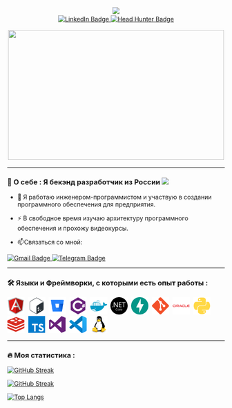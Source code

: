 <div id="header" align="center">
  <img src="https://media.giphy.com/media/LEe5yo2E9Fi3FmuEPK/giphy.gif" width="100"/>
  <div id="badges">  
  <a href="https://www.linkedin.com/in/%D0%B4%D0%B5%D0%BD%D0%B8%D1%81-%D1%88%D0%B8%D0%BF%D0%B5%D0%BB%D0%BE%D0%B2-35254a18a/">
    <img src="https://img.shields.io/badge/LinkedIn-blue?style=for-the-badge&logo=linkedin&logoColor=white" alt="LinkedIn Badge"/>
  </a>
  <a href="https://nn.hh.ru/resume/2b556b2dff0bf199950039ed1f535744546f48">
    <img src="https://img.shields.io/badge/head hunter-gren?style=for-the-badge&logo=hh&logoColor=white" alt="Head Hunter Badge"/>
  </a>
  </div>
  <img src="https://komarev.com/ghpvc/?username=Shipastic&style=flat-square&color=blue" alt=""/>
</div>
<div align="center">
  <img src="https://media.giphy.com/media/1GEATImIxEXVR79Dhk/giphy.gif" width="500" height="300"/>
</div>

---

### :red_circle: О себе : Я бекэнд разработчик из России <img src="https://media.giphy.com/media/WUlplcMpOCEmTGBtBW/giphy.gif" width="30"> 

- :telescope: Я работаю инженером-программистом и участвую в создании программного обеспечения для предприятия.

- :zap: В свободное время изучаю архитектуру программного обеспечения и прохожу видеокурсы.

- :mailbox:Связаться со мной: 
 <div id="badges">  
   <a href="denkul87@gmail.com">
    <img src="https://img.shields.io/badge/Email-yellow?style=for-the-badge&logo=gmail&logoColor=white" alt="Gmail Badge"/>
   </a>
   <a href="https://t.me/DenShipelov">
    <img src="https://img.shields.io/badge/Telegram-red?style=for-the-badge&logo=telegram&logoColor=white" alt="Telegram Badge"/>
   </a>
 </div>
   
---

### :hammer_and_wrench: Языки и Фреймворки, с которыми есть опыт работы :
<div>
  <img src="https://github.com/devicons/devicon/blob/master/icons/angularjs/angularjs-original.svg" title="Angular" alt="Angular" width="40" height="40"/>&nbsp;
  <img src="https://github.com/devicons/devicon/blob/master/icons/bash/bash-plain.svg" title="Bash" alt="Bash" width="40" height="40"/>&nbsp;
  <img src="https://github.com/devicons/devicon/blob/master/icons/bitbucket/bitbucket-original.svg" title="Bitbucket" alt="Bitbucket" width="40" height="40"/>&nbsp;
  <img src="https://github.com/devicons/devicon/blob/master/icons/csharp/csharp-plain.svg" title="C#" alt="C#" width="40" height="40"/>&nbsp;
  <img src="https://github.com/devicons/devicon/blob/master/icons/docker/docker-plain.svg" title="docker" alt="docker" width="40" height="40"/>&nbsp;
  <img src="https://github.com/devicons/devicon/blob/master/icons/dotnetcore/dotnetcore-plain.svg" title="dotnetcore" alt="dotnetcore " width="40" height="40"/>&nbsp;
  <img src="https://github.com/devicons/devicon/blob/master/icons/fastapi/fastapi-plain.svg"  title="fastapi" alt="fastapi" width="40" height="40"/>&nbsp;
  <img src="https://github.com/devicons/devicon/blob/master/icons/git/git-plain.svg" title="git" alt="git" width="40" height="40"/>&nbsp;
  <img src="https://github.com/devicons/devicon/blob/master/icons/oracle/oracle-original.svg" title="oracle" alt="oracle" width="40" height="40"/>&nbsp;
  <img src="https://github.com/devicons/devicon/blob/master/icons/python/python-plain.svg" title="python" alt="python" width="40" height="40"/>&nbsp;
  <img src="https://github.com/devicons/devicon/blob/master/icons/redis/redis-plain.svg" title="redis"  alt="redis" width="40" height="40"/>&nbsp;
  <img src="https://github.com/devicons/devicon/blob/master/icons/typescript/typescript-plain.svg" title="typescript"  alt="typescript" width="40" height="40"/>&nbsp;
  <img src="https://github.com/devicons/devicon/blob/master/icons/visualstudio/visualstudio-plain.svg" title="visualstudio" alt="visualstudio" width="40" height="40"/>&nbsp;
  <img src="https://github.com/devicons/devicon/blob/master/icons/vscode/vscode-original.svg" title="vscode" alt="vscode" width="40" height="40"/>&nbsp;
  <img src="https://github.com/devicons/devicon/blob/master/icons/linux/linux-original.svg" title="linux" **alt="linux" width="40" height="40"/>
</div>

---

### :fire: Моя статистика :
[![GitHub Streak](http://github-readme-streak-stats.herokuapp.com?user=Shipastic&theme=dark&background=000000)](https://git.io/streak-stats)

[![GitHub Streak](http://github-readme-streak-stats.herokuapp.com?user=Shipastic&theme=dark&hide_border=true&locale=ru&date_format=M%20j%5B%2C%20Y%5D&exclude_days=Sun%2CSat)](https://git.io/streak-stats)

[![Top Langs](https://github-readme-stats.vercel.app/api/top-langs/?username=Shipastic)](https://github.com/anuraghazra/github-readme-stats)
<!--
**Shipastic/Shipastic** is a ✨ _special_ ✨ repository because its `README.md` (this file) appears on your GitHub profile.

Here are some ideas to get you started:

- 🔭 I’m currently working on ...
- 🌱 I’m currently learning ...
- 👯 I’m looking to collaborate on ...
- 🤔 I’m looking for help with ...
- 💬 Ask me about ...
- 📫 How to reach me: ...
- 😄 Pronouns: ...
- ⚡ Fun fact: ...
-->

